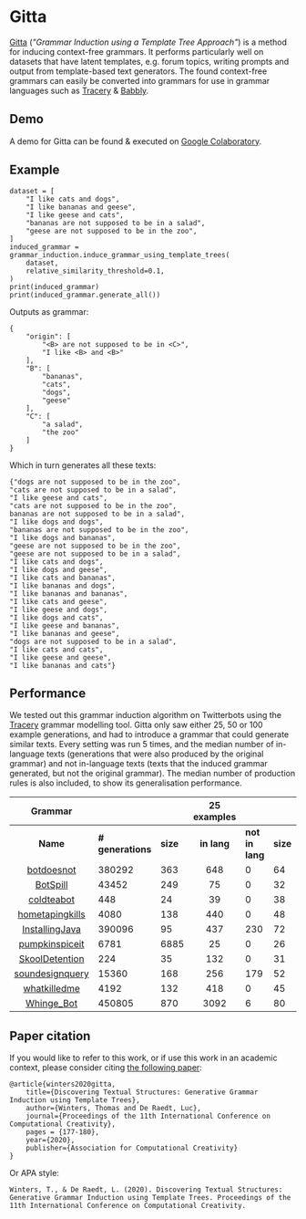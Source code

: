 # Gitta

[Gitta](https://arxiv.org/abs/2009.04530) (*"Grammar Induction using a Template Tree Approach"*) is a method for inducing context-free grammars.
It performs particularly well on datasets that have latent templates, e.g. forum topics, writing prompts and output from template-based text generators.
The found context-free grammars can easily be converted into grammars for use in grammar languages such as [Tracery](https://tracery.io/) & [Babbly](https://github.com/twinters/babbly).

## Demo

A demo for Gitta can be found & executed on [Google Colaboratory](https://colab.research.google.com/drive/1uD2tRUrXBtHm0YYWM7vuDivjacLq7K0G?usp=sharing).

## Example

```
dataset = [
    "I like cats and dogs",
    "I like bananas and geese",
    "I like geese and cats",
    "bananas are not supposed to be in a salad",
    "geese are not supposed to be in the zoo",
]
induced_grammar = grammar_induction.induce_grammar_using_template_trees(
    dataset,
    relative_similarity_threshold=0.1,
)
print(induced_grammar)
print(induced_grammar.generate_all())
```
Outputs as grammar:
```
{
    "origin": [
        "<B> are not supposed to be in <C>",
        "I like <B> and <B>"
    ],
    "B": [
        "bananas",
        "cats",
        "dogs",
        "geese"
    ],
    "C": [
        "a salad",
        "the zoo"
    ]
}
```

Which in turn generates all these texts:
```
{"dogs are not supposed to be in the zoo",
"cats are not supposed to be in a salad",
"I like geese and cats",
"cats are not supposed to be in the zoo", 
bananas are not supposed to be in a salad",
"I like dogs and dogs",
"bananas are not supposed to be in the zoo",
"I like dogs and bananas",
"geese are not supposed to be in the zoo",
"geese are not supposed to be in a salad",
"I like cats and dogs",
"I like dogs and geese",
"I like cats and bananas",
"I like bananas and dogs",
"I like bananas and bananas",
"I like cats and geese",
"I like geese and dogs",
"I like dogs and cats",
"I like geese and bananas",
"I like bananas and geese",
"dogs are not supposed to be in a salad",
"I like cats and cats",
"I like geese and geese",
"I like bananas and cats"}
```

## Performance

We tested out this grammar induction algorithm on Twitterbots using the [Tracery](https://tracery.io/) grammar modelling tool.
Gitta only saw either 25, 50 or 100 example generations, and had to introduce a grammar that could generate similar texts.
Every setting was run 5 times, and the median number of in-language texts (generations that were also produced by the original grammar) and not in-language texts (texts that the induced grammar generated, but not the original grammar). The median number of production rules is also included, to show its generalisation performance.

|   Grammar       |               |      | 25 examples |             |      | 50 examples |             |      | 100 examples |            |      |
|:---------------:|---------------|------|:-----------:|-------------|------|:-----------:|-------------|------|-------------|-------------|------|
| **Name**        | **# generations** | **size** | **in lang** | **not in lang** | **size** | **in lang**     | **not in lang** | **size** | **in lang**     | **not in lang** | **size** |
| [botdoesnot](https://twitter.com/botdoesnot)  | 380292        | 363  | 648         | 0           | 64   | 2420        | 0           | 115  | 1596        | 4           | 179  |
| [BotSpill](https://twitter.com/botspill)        | 43452         | 249  | 75          | 0           | 32   | 150         | 0           | 62   | 324         | 0           | 126  |
| [coldteabot](https://twitter.com/coldteabot)      | 448           | 24   | 39          | 0           | 38   | 149         | 19          | 63   | 388         | 9           | 78   |
| [hometapingkills](https://twitter.com/hometapingkills) | 4080          | 138  | 440         | 0           | 48   | 1184        | 3240        | 76   | 2536        | 7481        | 106  |
| [InstallingJava](https://twitter.com/InstallingJava) | 390096        | 95   | 437         | 230         | 72   | 2019        | 1910        | 146  | 1156        | 3399        | 228  |
| [pumpkinspiceit](https://botwiki.org/bot/pumpkinspiceit/)  | 6781          | 6885 | 25          | 0           | 26   | 50          | 0           | 54   | 100         | 8           | 110  |
| [SkoolDetention](https://twitter.com/SkoolDetention)  | 224           | 35   | 132         | 0           | 31   | 210         | 29          | 41   | 224         | 29          | 49   |
| [soundesignquery](https://twitter.com/soundesignquery) | 15360         | 168  | 256         | 179         | 52   | 76          | 2           | 83   | 217         | 94          | 152  |
| [whatkilledme](https://botwiki.org/bot/whatkilledme/)    | 4192          | 132  | 418         | 0           | 45   | 1178        | 0           | 74   | 2646        | 0           | 108  |
| [Whinge_Bot](https://twitter.com/Whinge_Bot)  | 450805        | 870  | 3092        | 6           | 80   | 16300       | 748         | 131  | 59210       | 1710        | 222  |


## Paper citation

If you would like to refer to this work, or if use this work in an academic context, please consider citing [the following paper](https://arxiv.org/abs/2009.04530):

```
@article{winters2020gitta,
    title={Discovering Textual Structures: Generative Grammar Induction using Template Trees},
    author={Winters, Thomas and De Raedt, Luc},
    journal={Proceedings of the 11th International Conference on Computational Creativity},
    pages = {177-180},
    year={2020},
    publisher={Association for Computational Creativity}
}
```

Or APA style:
```
Winters, T., & De Raedt, L. (2020). Discovering Textual Structures: Generative Grammar Induction using Template Trees. Proceedings of the 11th International Conference on Computational Creativity.
```
